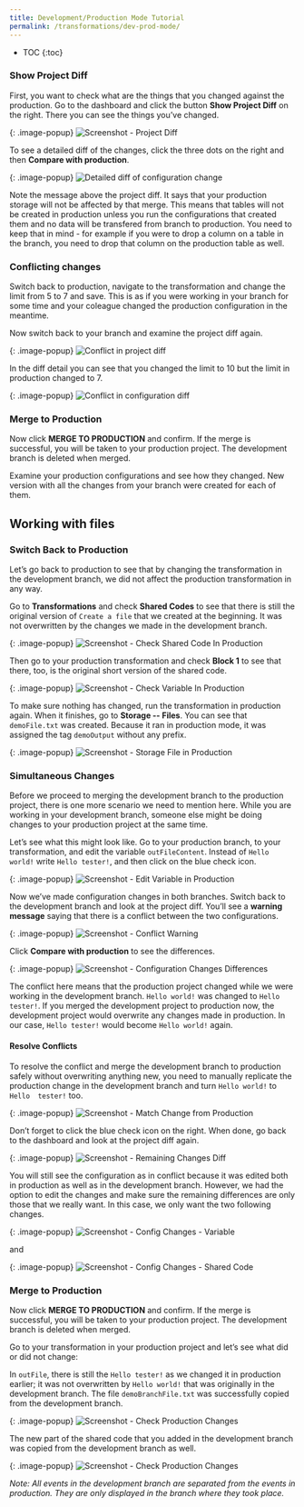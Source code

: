 ```yaml
---
title: Development/Production Mode Tutorial
permalink: /transformations/dev-prod-mode/
---
```


* TOC
{:toc}

### Show Project Diff
First, you want to check what are the things that you changed against the production. Go to the dashboard and click the button **Show Project Diff** on the right. There you can see the things you’ve changed. 

{: .image-popup}
![Screenshot - Project Diff](/transformations/dev-prod-mode/tables-project-diff.png)

To see a detailed diff of the changes, click the three dots on the right and then **Compare with production**.

{: .image-popup}
![Detailed diff of configuration change](/transformations/dev-prod-mode/tables-config-changes.png)

Note the message above the project diff. It says that your production storage will not be affected by that merge. This means that tables will not be created in production unless you run the configurations that created them and no data will be transfered from branch to production. You need to keep that in mind - for example if you were to drop a column on a table in the branch, you need to drop that column on the production table as well. 

### Conflicting changes

Switch back to production, navigate to the transformation and change the limit from 5 to 7 and save. This is as if you were working in your branch for some time and your coleague changed the production configuration in the meantime.

Now switch back to your branch and examine the project diff again.

{: .image-popup}
![Conflict in project diff](/transformations/dev-prod-mode/tables-project-diff-conflict.png)

In the diff detail you can see that you changed the limit to 10 but the limit in production changed to 7. 

{: .image-popup}
![Conflict in configuration diff](/transformations/dev-prod-mode/tables-diff-conflict.png)

### Merge to Production
Now click **MERGE TO PRODUCTION** and confirm. If the merge is successful, you will be taken to your production
project. The development branch is deleted when merged.

Examine your production configurations and see how they changed. New version with all the changes from your branch were created for each of them. 

## Working with files







### Switch Back to Production
Let’s go back to production to see that by changing the transformation in the development branch, we did not 
affect the production transformation in any way. 

Go to **Transformations** and check **Shared Codes** to see that there is still the original version of 
`Create a file` that we created at the beginning. It was not overwritten by the changes we made in the development 
branch.

{: .image-popup}
![Screenshot - Check Shared Code In Production](/components/development-branches/19-check-shared-code.png)

Then go to your production transformation and check **Block 1** to see that there, too, is the original short 
version of the shared code. 

{: .image-popup}
![Screenshot - Check Variable In Production](/components/development-branches/20-check-block1.png)

To make sure nothing has changed, run the transformation in production again. When it finishes, go to **Storage -- 
Files**. You can see that `demoFile.txt` was created. Because it ran in production mode, it was assigned the 
tag `demoOutput` without any prefix.

{: .image-popup}
![Screenshot - Storage File in Production](/components/development-branches/21-storage-files-prod.png)

###   Simultaneous Changes
Before we proceed to merging the development branch to the production project, there is one more scenario we need 
to mention here. While you are working in your development branch, someone else might be doing changes to your 
production project at the same time.

Let’s see what this might look like. Go to your production branch, to your transformation, and edit the variable 
`outFileContent`. Instead of `Hello world!` write `Hello tester!`, and then click on the blue check icon. 

{: .image-popup}
![Screenshot - Edit Variable in Production](/components/development-branches/22-edit-var-in-prod.png)

Now we’ve made configuration changes in both branches. Switch back to the development branch and look at the 
project diff. You’ll see a **warning message** saying that there is a conflict between the two configurations. 

{: .image-popup}
![Screenshot - Conflict Warning](/components/development-branches/23-conflict-warning.png)

Click **Compare with production** to see the differences.

{: .image-popup}
![Screenshot - Configuration Changes Differences](/components/development-branches/24-config-changes-diff.png)

The conflict here means that the production project changed while we were working in the development branch. 
`Hello world!` was changed to `Hello tester!`. If you merged the development project to production now, 
the development project would overwrite any changes made in production. In our case, `Hello tester!` would become
`Hello world!` again.

#### Resolve Conflicts
To resolve the conflict and merge the development branch to production safely without overwriting anything new, 
you need to manually replicate the production change in the development branch and turn `Hello world!` to `Hello 
tester!` too.

{: .image-popup}
![Screenshot - Match Change from Production](/components/development-branches/25-match-change-in-prod.png)

Don’t forget to click the blue check icon on the right. When done, go back to the dashboard and look 
at the project diff again. 

{: .image-popup}
![Screenshot - Remaining Changes Diff](/components/development-branches/26-config-remaining-changes-diff.png)

You will still see the configuration as in conflict because it was edited both in production as well 
as in the development branch. However, we had the option to edit the changes and make sure the remaining 
differences are only those that we really want. In this case, we only want the two following changes.

{: .image-popup}
![Screenshot - Config Changes - Variable](/components/development-branches/18-diff-config-changes-var.png)

and

{: .image-popup}
![Screenshot - Config Changes - Shared Code](/components/development-branches/17-diff-config-changes-shared-code.png)

### Merge to Production
Now click **MERGE TO PRODUCTION** and confirm. If the merge is successful, you will be taken to your production 
project. The development branch is deleted when merged. 

Go to your transformation in your production project and let’s see what did or did not change:

In `outFile`, there is still the `Hello tester!` as we changed it in production earlier; it was not overwritten by 
`Hello world!` that was originally in the development branch. The file `demoBranchFile.txt` was successfully 
copied from the development branch.

{: .image-popup}
![Screenshot - Check Production Changes](/components/development-branches/27-check-changes-in-prod-var.png)

The new part of the shared code that you added in the development branch was copied from the development branch as 
well.

{: .image-popup}
![Screenshot - Check Production Changes](/components/development-branches/28-check-changes-in-prod-code.png)

*Note: All events in the development branch are separated from the events in production. They are only displayed 
in the branch where they took place.*
